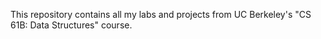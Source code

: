 This repository contains all my labs and projects from UC Berkeley's "CS 61B: Data Structures" course.
